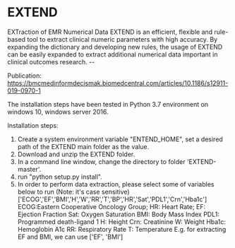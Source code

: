 # EXTEND
EXTraction of EMR Numerical Data
EXTEND is an efficient, flexible and rule-based tool to extract clinical numeric parameters with high accuracy. By expanding the dictionary and developing new rules, the usage of EXTEND can be easily expanded to extract additional numerical data important in clinical outcomes research. --

Publication: https://bmcmedinformdecismak.biomedcentral.com/articles/10.1186/s12911-019-0970-1

The installation steps have been tested in Python 3.7 environment on windows 10, windows server 2016. 

Installation steps:
1. Create a system environment variable "ENTEND_HOME", set a desired path of the EXTEND main folder as the value.
2. Download and unzip the EXTEND folder.
3. In a command line window, change the directory to folder 'EXTEND-master'.
4. run "python setup.py install".
5. In order to perform data extraction, please select some of variables below to run (Note: it's case sensitive)
      ['ECOG','EF','BMI','H','W','RR','T','BP','HR','Sat','PDL1','Crn','Hba1c']
      ECOG:Eastern Cooperative Oncology Group;      HR: Heart Rate;
      EF: Ejection Fraction                         Sat: Oxygen Saturation
      BMI: Body Mass Index                          PDL1: Programmed death-ligand 1 
      H: Height                                     Crn: Creatinine
      W: Weight                                     Hba1c: Hemoglobin A1c
      RR: Respiratory Rate
      T: Temperature
  E.g. for extracting EF and BMI, we can use ['EF', 'BMI']
